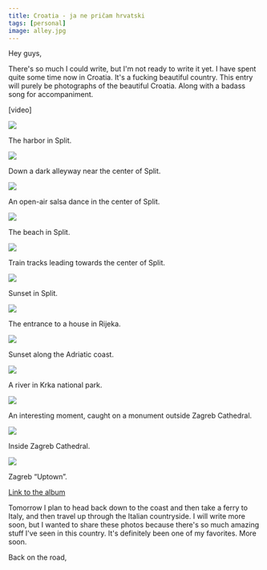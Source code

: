 ```yaml
---
title: Croatia - ja ne pričam hrvatski
tags: [personal]
image: alley.jpg
---
```


Hey guys,

There's so much I could write, but I'm not ready to write it yet. I have spent quite some time now in Croatia. It's a fucking beautiful country. This entry will purely be photographs of the beautiful Croatia. Along with a badass song for accompaniment.

<div class="ui embed" data-url="https://www.youtube.com/embed/QAAWr8b4twU">[video]</div>

![](http://1.bp.blogspot.com/-z7H8u37Hi4Q/TnTXdLCpp9I/AAAAAAAAAi0/bYhedbHboNE/s1600/IMG_2266.JPG)

<div class="caption">The harbor in Split.</div>

![](http://1.bp.blogspot.com/-dAdRFpEHxf4/TnTXeaROOaI/AAAAAAAAAi4/ylP655Ke9Sk/s1600/IMG_2278.JPG)

<div class="caption">Down a dark alleyway near the center of Split.</div>

![](http://1.bp.blogspot.com/-N28Q_8_d-aw/TnTXlKfqXLI/AAAAAAAAAjI/kQpuPBERhZw/s1600/IMG_2305.JPG)

<div class="caption">An open-air salsa dance in the center of Split.</div>

![](http://4.bp.blogspot.com/-Yq05IkWYwLs/TnTX22lbVnI/AAAAAAAAAjs/D0euZaNnUZU/s1600/IMG_2363.JPG)

<div class="caption">The beach in Split.</div>

![](http://2.bp.blogspot.com/-9BY0ASGViwY/TnTX-sHsAYI/AAAAAAAAAj4/FqjPzylriAY/s1600/IMG_2377.JPG)

<div class="caption">Train tracks leading towards the center of Split.</div>

![](http://3.bp.blogspot.com/-c1Rk2xrbii8/TnTYEeFpIoI/AAAAAAAAAkA/LII4gVUZOSg/s1600/IMG_2382.JPG)

<div class="caption">Sunset in Split.</div>

![](http://3.bp.blogspot.com/-iQqz0WxFni0/TnTYMpyDaII/AAAAAAAAAkQ/qaXRy6UJiD8/s1600/IMG_2413.JPG)

<div class="caption">The entrance to a house in Rijeka.</div>

![](http://4.bp.blogspot.com/-s4LWfdWgQDA/TnTYVlYg-rI/AAAAAAAAAko/Oxdyqo9a0L4/s1600/IMG_2584.JPG)

<div class="caption">Sunset along the Adriatic coast.</div>

![](http://4.bp.blogspot.com/-M3EucShqUJ0/TnTYs5uN-TI/AAAAAAAAAlQ/28bEAI1hyX0/s1600/IMG_2653.JPG)

<div class="caption">A river in Krka national park.</div>

![](http://1.bp.blogspot.com/-nrh-rzgQ6cc/TnTY6NfRhsI/AAAAAAAAAlk/SIhqjrIIWf4/s1600/IMG_2672.JPG)

<div class="caption">An interesting moment, caught on a monument outside Zagreb Cathedral.</div>

![](http://1.bp.blogspot.com/-XC1tsnOPTCc/TnTY-R4-hEI/AAAAAAAAAls/hW-c4FiKKNM/s1600/IMG_2683.JPG)

<div class="caption">Inside Zagreb Cathedral.</div>

![](http://3.bp.blogspot.com/-opjgrSqPhm4/TnTY_3oLn8I/AAAAAAAAAlw/WwWySvobVxs/s1600/IMG_2689.JPG)

<div class="caption">Zagreb &ldquo;Uptown&rdquo;.</div>

[Link to the album](https://picasaweb.google.com/dogishead/Croatia1?authuser=0&feat=directlink)

Tomorrow I plan to head back down to the coast and then take a ferry to Italy, and then travel up through the Italian countryside. I will write more soon, but I wanted to share these photos because there's so much amazing stuff I've seen in this country. It's definitely been one of my favorites. More soon.

Back on the road,
